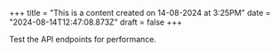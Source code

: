 +++
title = "This is a content created on 14-08-2024 at 3:25PM"
date = "2024-08-14T12:47:08.873Z"
draft = false
+++

  Test the API endpoints for performance.
        